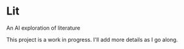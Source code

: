 # Lit
An AI exploration of literature

This project is a work in progress. I'll add more details as I go along.
